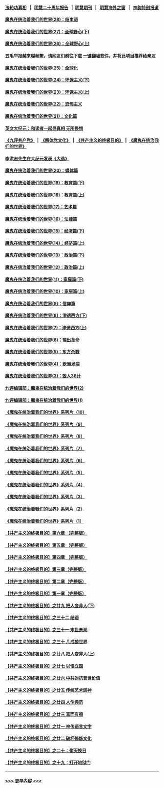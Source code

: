 #### [法轮功真相](https://github.com/gfw-breaker/truth/blob/master/README.md?t=0) &nbsp;&nbsp;|&nbsp;&nbsp; [明慧二十周年报告](https://github.com/gfw-breaker/mh-reports/blob/master/README.md?t=0) &nbsp;&nbsp;|&nbsp;&nbsp;[明慧期刊](https://github.com/gfw-breaker/mh-qikan) &nbsp;&nbsp;|&nbsp;&nbsp; [明慧海外之窗](https://github.com/gfw-breaker/mh-news/blob/master/README.md?t=0) &nbsp;&nbsp;|&nbsp;&nbsp; [神韵特别报道](https://github.com/gfw-breaker/mh-news/blob/master/shenyun.md?t=0)
#### [魔鬼在统治着我们的世界(28)：结束语](../pages/nsc422/n10936246.md?t=07190501) 
#### [魔鬼在统治着我们的世界(27)：全球野心(下)](../pages/nsc422/n10928319.md?t=07190501) 
#### [魔鬼在统治着我们的世界(26)：全球野心(上)](../pages/nsc422/n10900318.md?t=07190501) 
#### 五毛举报越来越频繁，请网友们前往下载 [一键翻墙软件](https://github.com/gfw-breaker/ssr-accounts)，并将此项目推荐给亲友
#### [魔鬼在统治着我们的世界(25)：全球化](../pages/nsc422/n10788205.md?t=07190501) 
#### [魔鬼在统治着我们的世界(24)：环保主义(下)](../pages/nsc422/n10695307.md?t=07190501) 
#### [魔鬼在统治着我们的世界(23)：环保主义(上)](../pages/nsc422/n10688613.md?t=07190501) 
#### [魔鬼在统治着我们的世界(22)：恐怖主义](../pages/nsc422/n10614727.md?t=07190501) 
#### [魔鬼在统治着我们的世界(21)：文化篇](../pages/nsc422/n10597706.md?t=07190501) 
#### [英文大纪元：和读者一起寻真相 无所畏惧](../pages/nsc422/n12542027.md?t=07190501) 
#### [《九评共产党》](https://github.com/begood0513/9ping.md/blob/master/README.md) &nbsp;|&nbsp; [《解体党文化》](../../../../jtdwh.md/blob/master/README.md)  &nbsp;|&nbsp; [《共产主义的终极目的》](../../../../gczydzjmd.md/blob/master/README.md) &nbsp;|&nbsp; [《魔鬼在统治我们的世界》](../../../../mgztzwmdsj.md/blob/master/README.md) 
#### [李洪志先生在大纪元发表《大选》](../pages/nsc422/n12534746.md?t=07190501) 
#### [魔鬼在统治着我们的世界(20)：媒体篇](../pages/nsc422/n10586579.md?t=07190501) 
#### [魔鬼在统治着我们的世界(19)：教育篇(下)](../pages/nsc422/n10564808.md?t=07190501) 
#### [魔鬼在统治着我们的世界(18)：教育篇(上)](../pages/nsc422/n10526970.md?t=07190501) 
#### [魔鬼在统治着我们的世界(17)：艺术篇](../pages/nsc422/n10499093.md?t=07190501) 
#### [魔鬼在统治着我们的世界(16)：法律篇](../pages/nsc422/n10485969.md?t=07190501) 
#### [魔鬼在统治着我们的世界(15)：经济篇(下)](../pages/nsc422/n10469975.md?t=07190501) 
#### [魔鬼在统治着我们的世界(14)：经济篇(上)](../pages/nsc422/n10457370.md?t=07190501) 
#### [魔鬼在统治着我们的世界(13)：政治篇(下)](../pages/nsc422/n10448270.md?t=07190501) 
#### [魔鬼在统治着我们的世界(12)：政治篇(上)](../pages/nsc422/n10444576.md?t=07190501) 
#### [魔鬼在统治着我们的世界(11)：家庭篇(下)](../pages/nsc422/n10440961.md?t=07190501) 
#### [魔鬼在统治着我们的世界(10)：家庭篇(上)](../pages/nsc422/n10435448.md?t=07190501) 
#### [魔鬼在统治着我们的世界(9)：信仰篇](../pages/nsc422/n10432159.md?t=07190501) 
#### [魔鬼在统治着我们的世界(8)：渗透西方(下)](../pages/nsc422/n10429603.md?t=07190501) 
#### [魔鬼在统治着我们的世界(7)：渗透西方(上)](../pages/nsc422/n10426013.md?t=07190501) 
#### [魔鬼在统治着我们的世界(6)：输出革命](../pages/nsc422/n10421536.md?t=07190501) 
#### [魔鬼在统治着我们的世界(5)：东方杀戮](../pages/nsc422/n10417707.md?t=07190501) 
#### [魔鬼在统治着我们的世界(4)：欧洲发端](../pages/nsc422/n10414890.md?t=07190501) 
#### [魔鬼在统治着我们的世界(3)：毁人36计](../pages/nsc422/n10411583.md?t=07190501) 
#### [九评编辑部：魔鬼在统治着我们的世界(2)](../pages/nsc422/n10410036.md?t=07190501) 
#### [九评编辑部：魔鬼在统治着我们的世界(1)](../pages/nsc422/n10406825.md?t=07190501) 
#### [《魔鬼在统治着我们的世界》系列片（10）](../pages/nsc422/n12292670.md?t=07190501) 
#### [《魔鬼在统治着我们的世界》系列片（9）](../pages/nsc422/n12290859.md?t=07190501) 
#### [《魔鬼在统治着我们的世界》系列片（8）](../pages/nsc422/n12287445.md?t=07190501) 
#### [《魔鬼在统治着我们的世界》系列片（7）](../pages/nsc422/n12283425.md?t=07190501) 
#### [《魔鬼在统治着我们的世界》系列片（6）](../pages/nsc422/n12282314.md?t=07190501) 
#### [《魔鬼在统治着我们的世界》系列片（5）](../pages/nsc422/n12281419.md?t=07190501) 
#### [《魔鬼在统治着我们的世界》系列片（4）](../pages/nsc422/n12274024.md?t=07190501) 
#### [《魔鬼在统治着我们的世界》系列片（3）](../pages/nsc422/n12271322.md?t=07190501) 
#### [《魔鬼在统治着我们的世界》系列片（2）](../pages/nsc422/n12269049.md?t=07190501) 
#### [《魔鬼在统治着我们的世界》系列片（1）](../pages/nsc422/n12267575.md?t=07190501) 
#### [【共产主义的终极目的】第六章 （完整版）](../pages/nsc422/n11428913.md?t=07190501) 
#### [【共产主义的终极目的】第五章 （完整版）](../pages/nsc422/n11428912.md?t=07190501) 
#### [【共产主义的终极目的】第四章 （完整版）](../pages/nsc422/n11428907.md?t=07190501) 
#### [【共产主义的终极目的】第三章（完整版）](../pages/nsc422/n11428848.md?t=07190501) 
#### [【共产主义的终极目的】第二章（完整版）](../pages/nsc422/n11428831.md?t=07190501) 
#### [【共产主义的终极目的】第一章（完整版）](../pages/nsc422/n11417651.md?t=07190501) 
#### [【共产主义的终极目的】之廿九 把人变非人(下)](../pages/nsc422/n11344140.md?t=07190501) 
#### [【共产主义的终极目的】之三十二 结语](../pages/nsc422/n11360535.md?t=07190501) 
#### [【共产主义的终极目的】之三十一 末世景观](../pages/nsc422/n11351129.md?t=07190501) 
#### [【共产主义的终极目的】之三十 几成狼世界](../pages/nsc422/n11348280.md?t=07190501) 
#### [【共产主义的终极目的】之廿八 把人变非人(上)](../pages/nsc422/n11340492.md?t=07190501) 
#### [【共产主义的终极目的】之廿七 以恨立国](../pages/nsc422/n11336944.md?t=07190501) 
#### [【共产主义的终极目的】之廿六 中共对抗普世价值](../pages/nsc422/n11324785.md?t=07190501) 
#### [【共产主义的终极目的】之廿五 传统艺术颂神](../pages/nsc422/n11296396.md?t=07190501) 
#### [【共产主义的终极目的】之廿四 人伦典范](../pages/nsc422/n11296397.md?t=07190501) 
#### [【共产主义的终极目的】之廿三 富而有德](../pages/nsc422/n11283598.md?t=07190501) 
#### [【共产主义的终极目的】之廿一 神传语言文字](../pages/nsc422/n11263265.md?t=07190501) 
#### [【共产主义的终极目的】之廿二 破坏修炼文化](../pages/nsc422/n11245728.md?t=07190501) 
#### [【共产主义的终极目的】之二十：偷天换日](../pages/nsc422/n11238846.md?t=07190501) 
#### [【共产主义的终极目的】之十九：打开地狱门](../pages/nsc422/n11206376.md?t=07190501) 

----
#### [ >>> 更早内容 <<< ](../indexes/nsc422-earlier.md)
